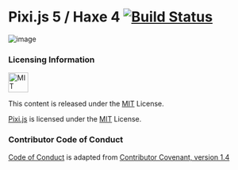 # Pixi.js 5 / Haxe 4 [![Build Status](https://travis-ci.org/markknol/pixi-haxe.svg?branch=pixi5)](https://travis-ci.org/markknol/pixi-haxe)

![image](https://user-images.githubusercontent.com/576184/70228763-38c03100-1755-11ea-9f2a-b1afc30be237.png)


### Licensing Information

<a rel="license" href="http://opensource.org/licenses/MIT">
<img alt="MIT license" height="40" src="http://upload.wikimedia.org/wikipedia/commons/c/c3/License_icon-mit.svg" /></a>

This content is released under the [MIT](http://opensource.org/licenses/MIT) License.

[Pixi.js](https://github.com/GoodBoyDigital/pixi.js) is licensed under the [MIT](http://opensource.org/licenses/MIT) License.

### Contributor Code of Conduct

[Code of Conduct](https://github.com/CoralineAda/contributor_covenant) is adapted from [Contributor Covenant, version 1.4](http://contributor-covenant.org/version/1/4)

